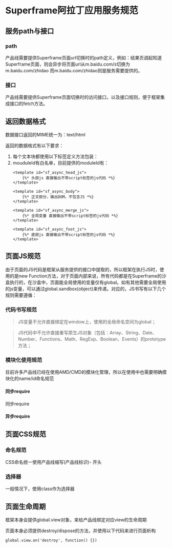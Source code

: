 # Superframe阿拉丁应用服务规范

## 服务path与接口

### path
产品线需要提供Superframe页面url切换时的path定义，例如：结果页调起知道Superframe页面，则会异步将页面url从m.baidu.com/s切换为m.baidu.com/zhidao
而m.baidu.com/zhidao则是服务需要提供的。
### 接口
产品线需要提供Superframe页面切换时的访问接口，以及接口规则，便于框架集成接口的fetch方法。

## 返回数据格式

数据接口返回的MIME统一为：text/html

返回的数据格式有以下要求：

1. 每个文本块都使用以下标签定义方法包装：
    <template id="moduleId"></template>
2. mouduleId有白名单，目前提供的moduleId有：
    ```
    <template id="sf_async_head_js">
        {%* 头部js 直接输出不带script标签的js代码 *%}
    </template>

    <template id="sf_async_body">
        {%* 正文部分，输出DOM，不包含JS *%}
    </template>

    <template id="sf_async_merge_js">
        {%* 全局变量 直接输出不带script标签的js代码 *%}
    </template>

    <template id="sf_async_foot_js">
        {%* 底部js 直接输出不带script标签的js代码 *%}
    </template>
    ```

## 页面JS规范

由于页面的JS代码是框架从服务提供的接口中提取的，所以框架在执行JS时，使用的是new Function方法，对于页面内部来说，所有代码都是在Superframe的沙盒执行的，在沙盒中，页面能全局使用的变量仅有global。如有其他需要全局使用的js变量，可以通过global.sandbox(object)来传递。对应的，JS书写有以下几个规则需要遵循：

### 代码书写规范

>JS变量不允许直接绑定在window上，使用的全局命名空间为global；
    
>JS代码中不允许直接重写原生JS对象（包括：Array、String、Date、Number、Functions、Math、RegExp、Boolean、Events）的prototype方法；

### 模块化使用规范

目前许多产品线已经在使用AMD/CMD的模块化管理，所以在使用中也需要明确模块化的name/id命名规范

#### 同步require

同步require

#### 异步require

## 页面CSS规范

### 命名规范
CSS命名统一使用产品线缩写(产品线标识)- 开头

### 选择器
一般情况下，使用class作为选择器

## 页面生命周期

框架本身会提供global.view对象，来给产品线绑定对应view的生命周期

页面本身必须提供destroy/dispose的方法，并使用以下代码来进行页面析构

    global.view.on('destroy', function() {})

